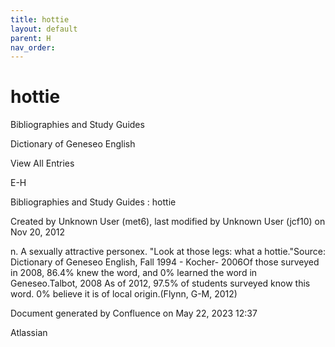 ```yaml
---
title: hottie
layout: default
parent: H
nav_order:
---
```


# hottie

Bibliographies and Study Guides

Dictionary of Geneseo English

View All Entries

E-H

Bibliographies and Study Guides : hottie

Created by  Unknown User (met6), last modified by  Unknown User (jcf10) on Nov 20, 2012

n. A sexually attractive personex. &quot;Look at those legs: what a hottie.&quot;Source: Dictionary of Geneseo English, Fall 1994 - Kocher- 2006Of those surveyed in 2008, 86.4% knew the word, and 0% learned the word in Geneseo.Talbot, 2008 As of 2012, 97.5% of students surveyed know this word. 0% believe it is of local origin.(Flynn, G-M, 2012)

Document generated by Confluence on May 22, 2023 12:37

Atlassian
